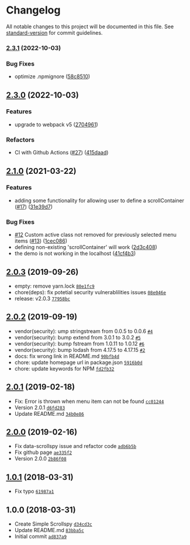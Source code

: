 # Changelog

All notable changes to this project will be documented in this file. See [standard-version](https://github.com/conventional-changelog/standard-version) for commit guidelines.

### [2.3.1](https://github.com/kimyvgy/simple-scrollspy/compare/v2.3.0...v2.3.1) (2022-10-03)


### Bug Fixes

* optimize .npmignore ([58c8510](https://github.com/kimyvgy/simple-scrollspy/commit/58c8510335c138947ba57e01b5b6e384eff35663))

## [2.3.0](https://github.com/kimyvgy/simple-scrollspy/compare/v2.2.0...v2.3.0) (2022-10-03)


### Features

* upgrade to webpack v5 ([2704961](https://github.com/kimyvgy/simple-scrollspy/commit/27049619dbb04f42a7a054b87d39be103dff07c9))


### Refactors

* CI with Github Actions ([#27](https://github.com/kimyvgy/simple-scrollspy/issues/27)) ([415daad](https://github.com/kimyvgy/simple-scrollspy/commit/415daaddfbf6487e2435ca6953e767496024cdbf))

## [2.1.0](https://github.com/kimyvgy/simple-scrollspy/compare/v2.0.3...v2.1.0) (2021-03-22)


### Features

* adding some functionality for allowing user to define a scrollContainer ([#17](https://github.com/kimyvgy/simple-scrollspy/issues/17)) ([31e39d7](https://github.com/kimyvgy/simple-scrollspy/commit/31e39d76d1e2b5adf5b5ea8dd2da7ae32ea59a97))


### Bug Fixes

* [#12](https://github.com/kimyvgy/simple-scrollspy/issues/12) Custom active class not removed for previously selected menu items ([#13](https://github.com/kimyvgy/simple-scrollspy/issues/13)) ([1cec086](https://github.com/kimyvgy/simple-scrollspy/commit/1cec0860e4e33cdda6f34322e18402e51129e224))
* defining non-existing 'scrollContainer' will work ([2d3c408](https://github.com/kimyvgy/simple-scrollspy/commit/2d3c4088cb4c4fcaed175c8e1f1740534533ad9a))
* the demo is not working in the localhost ([41cf4b3](https://github.com/kimyvgy/simple-scrollspy/commit/41cf4b335a65533a164a5030836bfb4585249f83))

## [2.0.3](https://github.com/kimyvgy/simple-scrollspy/compare/2.0.2...2.0.3) (2019-09-26)

- empty: remove yarn.lock [`80e1fc9`](https://github.com/kimyvgy/simple-scrollspy/commit/80e1fc9300cba5f45067f9bfd4ef499880c76a6a)
- chore(deps): fix potetial security vulnerablilities issues [`08e046e`](https://github.com/kimyvgy/simple-scrollspy/commit/08e046e76b8c5a41736f8948673b4188fcd2f331)
- release: v2.0.3 [`77958bc`](https://github.com/kimyvgy/simple-scrollspy/commit/77958bc5ba7cf4e4c4a9b27502a438bab6c5aa31)

## [2.0.2](https://github.com/kimyvgy/simple-scrollspy/compare/2.0.1...2.0.2) (2019-09-19)

- vendor(security): ump stringstream from 0.0.5 to 0.0.6 [`#4`](https://github.com/kimyvgy/simple-scrollspy/pull/4)
- vendor(security): bump extend from 3.0.1 to 3.0.2 [`#5`](https://github.com/kimyvgy/simple-scrollspy/pull/5)
- vendor(security): bump fstream from 1.0.11 to 1.0.12 [`#6`](https://github.com/kimyvgy/simple-scrollspy/pull/6)
- vendor(security): bump lodash from 4.17.5 to 4.17.15 [`#2`](https://github.com/kimyvgy/simple-scrollspy/pull/2)
- docs: fix wrong link in README.md [`90bfb4d`](https://github.com/kimyvgy/simple-scrollspy/commit/90bfb4dee68be4b408bf325913f446ff381731d3)
- chore: update homepage url in package.json [`5916b0d`](https://github.com/kimyvgy/simple-scrollspy/commit/5916b0dbda726dbd257bcfc49f6d5f2ff65a81e5)
- chore: update keywords for NPM [`fd2fb32`](https://github.com/kimyvgy/simple-scrollspy/commit/fd2fb325c1db274e8af141dd9dd6492d559720b7)

## [2.0.1](https://github.com/kimyvgy/simple-scrollspy/compare/2.0.0...2.0.1) (2019-02-18)

- Fix: Error is thrown when menu item can not be found [`cc01244`](https://github.com/kimyvgy/simple-scrollspy/commit/cc01244f684c9945f95d76993469460326a5d5d1)
- Version 2.0.1 [`d6fd283`](https://github.com/kimyvgy/simple-scrollspy/commit/d6fd2832035525de638615f50460aec4ff41d84f)
- Update README.md [`34b0e86`](https://github.com/kimyvgy/simple-scrollspy/commit/34b0e864cfc976d3fcf8e0c2f9e4f75c89c5c573)

## [2.0.0](https://github.com/kimyvgy/simple-scrollspy/compare/1.0.1...2.0.0) (2019-02-16)

- Fix data-scrollspy issue and refactor code [`adb6b5b`](https://github.com/kimyvgy/simple-scrollspy/commit/adb6b5b02ee8b76305f2e14c4a702149d8495e4c)
- Fix github page [`ae335f2`](https://github.com/kimyvgy/simple-scrollspy/commit/ae335f2f46598435f2d394d56ee3c4926b8d7c63)
- Version 2.0.0 [`2b86f08`](https://github.com/kimyvgy/simple-scrollspy/commit/2b86f083499d1f3b30b49f9b08d9edb8278e3d71)

## [1.0.1](https://github.com/kimyvgy/simple-scrollspy/compare/1.0.0...1.0.1) (2018-03-31)

- Fix typo [`61987a1`](https://github.com/kimyvgy/simple-scrollspy/commit/61987a14df8282758d4b56d7a12dcd1b403ebe8e)

## 1.0.0 (2018-03-31)

- Create Simple Scrollspy [`d34cd3c`](https://github.com/kimyvgy/simple-scrollspy/commit/d34cd3cbb182e92068b445a1a2fb285337cf8036)
- Update README.md [`83bba5c`](https://github.com/kimyvgy/simple-scrollspy/commit/83bba5c75c68a0f68d238213d25a2883a2ce84e5)
- Initial commit [`ad837a9`](https://github.com/kimyvgy/simple-scrollspy/commit/ad837a9746fb2b6c63ed6e6f80bf88c0a87c3ae6)
